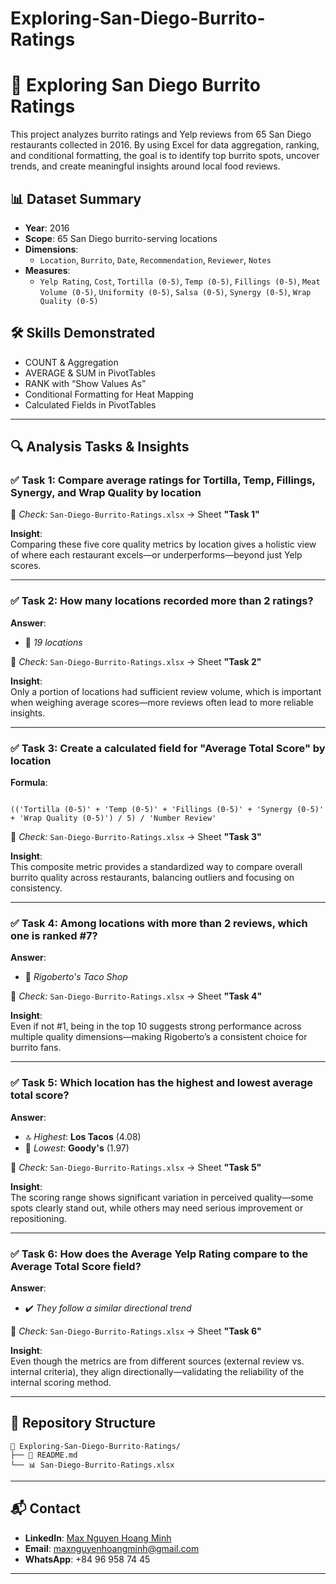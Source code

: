 # Exploring-San-Diego-Burrito-Ratings

# 🌯 Exploring San Diego Burrito Ratings

This project analyzes burrito ratings and Yelp reviews from 65 San Diego restaurants collected in 2016. By using Excel for data aggregation, ranking, and conditional formatting, the goal is to identify top burrito spots, uncover trends, and create meaningful insights around local food reviews.

## 📊 Dataset Summary

- **Year**: 2016  
- **Scope**: 65 San Diego burrito-serving locations  
- **Dimensions**:
  - `Location`, `Burrito`, `Date`, `Recommendation`, `Reviewer`, `Notes`
- **Measures**:
  - `Yelp Rating`, `Cost`, `Tortilla (0-5)`, `Temp (0-5)`, `Fillings (0-5)`, `Meat Volume (0-5)`, `Uniformity (0-5)`, `Salsa (0-5)`, `Synergy (0-5)`, `Wrap Quality (0-5)`

## 🛠 Skills Demonstrated

- COUNT & Aggregation
- AVERAGE & SUM in PivotTables
- RANK with “Show Values As”
- Conditional Formatting for Heat Mapping
- Calculated Fields in PivotTables

---

## 🔍 Analysis Tasks & Insights

### ✅ Task 1: Compare average ratings for Tortilla, Temp, Fillings, Synergy, and Wrap Quality by location

📄 *Check:* `San-Diego-Burrito-Ratings.xlsx` → Sheet **"Task 1"**

**Insight**:  
Comparing these five core quality metrics by location gives a holistic view of where each restaurant excels—or underperforms—beyond just Yelp scores.

---

### ✅ Task 2: How many locations recorded more than 2 ratings?

**Answer**:  
- 📍 *19 locations*

📄 *Check:* `San-Diego-Burrito-Ratings.xlsx` → Sheet **"Task 2"**

**Insight**:  
Only a portion of locations had sufficient review volume, which is important when weighing average scores—more reviews often lead to more reliable insights.

---

### ✅ Task 3: Create a calculated field for "Average Total Score" by location

**Formula**:  
```

(('Tortilla (0-5)' + 'Temp (0-5)' + 'Fillings (0-5)' + 'Synergy (0-5)' + 'Wrap Quality (0-5)') / 5) / 'Number Review'

````

📄 *Check:* `San-Diego-Burrito-Ratings.xlsx` → Sheet **"Task 3"**

**Insight**:  
This composite metric provides a standardized way to compare overall burrito quality across restaurants, balancing outliers and focusing on consistency.

---

### ✅ Task 4: Among locations with more than 2 reviews, which one is ranked #7?

**Answer**:  
- 🏅 *Rigoberto's Taco Shop*

📄 *Check:* `San-Diego-Burrito-Ratings.xlsx` → Sheet **"Task 4"**

**Insight**:  
Even if not #1, being in the top 10 suggests strong performance across multiple quality dimensions—making Rigoberto’s a consistent choice for burrito fans.

---

### ✅ Task 5: Which location has the highest and lowest average total score?

**Answer**:  
- 🔝 *Highest*: **Los Tacos** (4.08)  
- 🔻 *Lowest*: **Goody's** (1.97)

📄 *Check:* `San-Diego-Burrito-Ratings.xlsx` → Sheet **"Task 5"**

**Insight**:  
The scoring range shows significant variation in perceived quality—some spots clearly stand out, while others may need serious improvement or repositioning.

---

### ✅ Task 6: How does the Average Yelp Rating compare to the Average Total Score field?

**Answer**:  
- ✔️ *They follow a similar directional trend*

📄 *Check:* `San-Diego-Burrito-Ratings.xlsx` → Sheet **"Task 6"**

**Insight**:  
Even though the metrics are from different sources (external review vs. internal criteria), they align directionally—validating the reliability of the internal scoring method.

---

## 📂 Repository Structure

```plaintext
📁 Exploring-San-Diego-Burrito-Ratings/
├── 📄 README.md
└── 📊 San-Diego-Burrito-Ratings.xlsx
````

---

## 📬 Contact

* **LinkedIn**: [Max Nguyen Hoang Minh](https://www.linkedin.com/in/max-nguyen-hoang-minh)
* **Email**: [maxnguyenhoangminh@gmail.com](mailto:maxnguyenhoangminh@gmail.com)
* **WhatsApp**: +84 96 958 74 45

---


